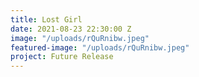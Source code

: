 ```yaml
---
title: Lost Girl
date: 2021-08-23 22:30:00 Z
image: "/uploads/rQuRnibw.jpeg"
featured-image: "/uploads/rQuRnibw.jpeg"
project: Future Release
---
```


